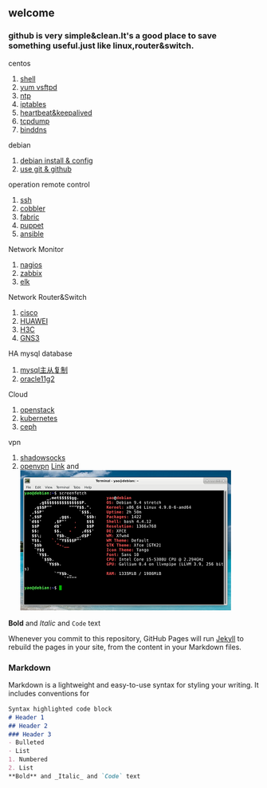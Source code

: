 ## welcome
### github is very simple&clean.It's a good place to save something useful.just like linux,router&switch.

centos 
1. [shell](shell.html)
2. [yum vsftpd](centosyum.html)
3. [ntp](ntp.html)
4. [iptables](iptables.html)
5. [heartbeat&keepalived](ha.html)
6. [tcpdump](tcpdump.html)
7. [binddns](dns.html)

debian 
1. [debian install & config](debian1.html)
2. [use git & github](gituse.html)

operation remote control
1. [ssh](ssh.html)
2. [cobbler](cobbler.html)
3. [fabric](fabric.html)
4. [puppet](puppet.html)
5. [ansible](ansible.html)

Network Monitor
1. [nagios](nagios.html)
2. [zabbix](zabbix.html)
3. [elk](elk.html)

Network Router&Switch
1. [cisco](cisco1.html)
2. [HUAWEI]([ssh](ssh.html).html)
3. [H3C](h3c1.html)
4. [GNS3](gns.html)

HA mysql database 
1. [mysql主从复制](mysql.html)
2. [oracle11g2](oracle11g2.html)

Cloud
1. [openstack](openstack.html)
2. [kubernetes](k8.html)
3. [ceph](ceph.html)

vpn

1. [shadowsocks](ss.html)
2. [openvpn](openvpn.html)
[Link](url) and 
![Image](./images/debian.png)

**Bold** and _Italic_ and `Code` text

Whenever you commit to this repository, GitHub Pages will run [Jekyll](https://jekyllrb.com/) to rebuild the pages in your site, from the content in your Markdown files.
### Markdown
Markdown is a lightweight and easy-to-use syntax for styling your writing. It includes conventions for
```markdown
Syntax highlighted code block
# Header 1
## Header 2
### Header 3
- Bulleted
- List
1. Numbered
2. List
**Bold** and _Italic_ and `Code` text
```
